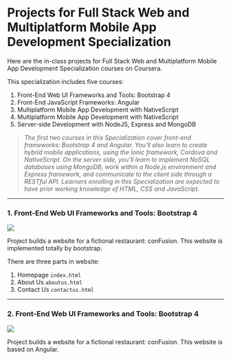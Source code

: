 # Projects for Full Stack Web and Multiplatform Mobile App Development Specialization

Here are the in-class projects for  Full Stack Web and Multiplatform Mobile App Development Specialization courses on Coursera.

This specialization includes five courses:

1. Front-End Web UI Frameworks and Tools: Bootstrap 4
2. Front-End JavaScript Frameworks: Angular
3. Multiplatform Mobile App Development with NativeScript
4. Multiplatform Mobile App Development with NativeScript
5. Server-side Development with NodeJS, Express and MongoDB

> *The first two courses in this Specialization cover front-end frameworks: Bootstrap 4 and Angular. You’ll also learn to create hybrid mobile applications, using the Ionic framework, Cordova and NativeScript. On the server side, you’ll learn to implement NoSQL databases using MongoDB, work within a Node.js environment and Express framework, and communicate to the client side through a RESTful API. Learners enrolling in this Specialization are expected to have prior working knowledge of HTML, CSS and JavaScript.*

---

### 1. Front-End Web UI Frameworks and Tools: Bootstrap 4

![](https://i.imgur.com/6mUD3ot.png)

Project builds a website for a fictional restaurant: conFusion. This website is implemented totally by bootstrap.

There are three parts in website:

1. Homepage `index.html`
2. About Us `aboutus.html`
3. Contact Us `contactus.html`

---

### 2. Front-End Web UI Frameworks and Tools: Bootstrap 4

![](https://i.imgur.com/tn4MUs4.jpg)

Project builds a website for a fictional restaurant: conFusion. This website is based on Angular.
